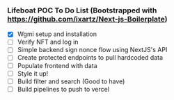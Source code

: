 ### Lifeboat POC To Do List (Bootstrapped with https://github.com/ixartz/Next-js-Boilerplate)

- [X] Wgmi setup and installation
- [ ] Verify NFT and log in
- [ ] Simple backend sign nonce flow using NextJS's API 
- [ ] Create protected endpoints to pull hardcoded data
- [ ] Populate frontend with data
- [ ] Style it up!
- [ ] Build filter and search (Good to have)
- [ ] Build pipelines to push to vercel 